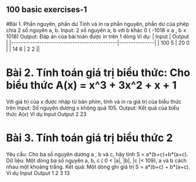## 100 basic exercises-1
#Bài 1. Phần nguyên, phần dư
Tính và in ra phần nguyên, phần dư của phép chia 2 số nguyên a, b. 
  Input: 2 số nguyên a, b với b khác 0 ( -1018 ≤ a , b ≤ 1018)
  Output: Đáp án của bài toán được in trên 1 dòng
  Ví dụ:
| Input                        | Output         |
|---------------------------------------------|---------------|
|  100 5              | 20 0 |
|  14 6              | 2 2 ||
# Bài 2. Tính toán giá trị biểu thức: Cho biểu thức A(x) = x^3 + 3x^2 + x + 1
Với giá trị của x được nhập từ bàn phím, tính và in ra giá trị của biểu thức trên 
Input: Số nguyên dương x không quá 105. 
Output: Kết quả của biểu thức A(x) 
Ví dụ
Input		       Output
2		           23
# Bài 3. Tính toán giá trị biểu thức 2
Yêu cầu: Cho ba số nguyên dương a , b và c, hãy tính S = a*(b+c)+b*(a+c).
Dữ liệu: Một dòng ba số nguyên a, b, c ( 0 < |a|, |b|, |c |< 109), a và b cách nhau một khoảng trắng.
Kết quả: Một dòng ghi giá trị S = a*(b+c) + b*(a+c). 
Ví dụ
Input	Output
1 2 3	13
